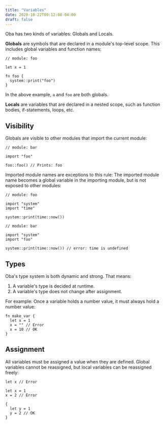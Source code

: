 ```yaml
---
title: "Variables"
date: 2020-10-22T09:12:08-04:00
draft: false
---
```


Oba has two kinds of variables: Globals and Locals.

__Globals__ are symbols that are declared in a module's top-level scope. This
includes global variables and function names:

```
// module: foo

let x = 1

fn foo {
  system::print("foo")
}
```

In the above example, `a` and `foo` are both globals.

__Locals__ are variables that are declared in a nested scope, such as function
bodies, if-statements, loops, etc.

## Visibility

Globals are visible to other modules that import the current module:

```
// module: bar

import "foo"

foo::foo() // Prints: foo
```

Imported module names are exceptions to this rule: The imported module name
becomes a global variable in the importing module, but is not exposed to other
modules:

```
// module: foo

import "system"
import "time"

system::print(time::now())
```
```
// module: bar

import "system"
import "foo"

system::print(time::now()) // error: time is undefined
```

## Types

Oba's type system is both dynamic and strong. That means:

1. A variable's type is decided at runtime.
2. A variable's type does not change after assignment.

For example: Once a variable holds a number value, it must always hold a number
value:

```
fn make_var {
  let x = 1
  x = "" // Error
  x = 10 // OK
}
```

## Assignment

All variables must be assigned a value when they are defined. Global variables
cannot be reassigned, but local variables can be reassigned freely:

```
let x // Error

let x = 1
x = 2 // Error

{
  let y = 1
  y = 2 // OK
}
```
